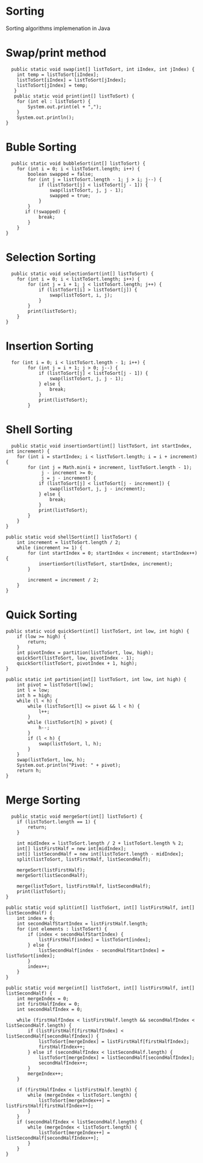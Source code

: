# Sorting
Sorting algorithms implemenation in Java

# Swap/print method
      public static void swap(int[] listToSort, int iIndex, int jIndex) {
        int temp = listToSort[iIndex];
        listToSort[iIndex] = listToSort[jIndex];
        listToSort[jIndex] = temp;
       }
       public static void print(int[] listToSort) {
        for (int el : listToSort) {
            System.out.print(el + ",");
        }
        System.out.println();
    }
    
# Buble Sorting
      public static void bubbleSort(int[] listToSort) {
        for (int i = 0; i < listToSort.length; i++) {
            boolean swapped = false;
            for (int j = listToSort.length - 1; j > i; j--) {
                if (listToSort[j] < listToSort[j - 1]) {
                    swap(listToSort, j, j - 1);
                    swapped = true;
                }
            }
           if (!swapped) {
                break;
            }
        }
    }


# Selection Sorting
      public static void selectionSort(int[] listToSort) {
        for (int i = 0; i < listToSort.length; i++) {
            for (int j = i + 1; j < listToSort.length; j++) {
                if (listToSort[i] > listToSort[j]) {
                    swap(listToSort, i, j);
                }
            }
            print(listToSort);
        }
    }
      
# Insertion Sorting
      for (int i = 0; i < listToSort.length - 1; i++) {
            for (int j = i + 1; j > 0; j--) {
                if (listToSort[j] < listToSort[j - 1]) {
                    swap(listToSort, j, j - 1);
                } else {
                    break;
                }
                print(listToSort);
            }
        

# Shell Sorting
      public static void insertionSort(int[] listToSort, int startIndex, int increment) {
        for (int i = startIndex; i < listToSort.length; i = i + increment) {
            for (int j = Math.min(i + increment, listToSort.length - 1);
                 j - increment >= 0;
                 j = j - increment) {
                if (listToSort[j] < listToSort[j - increment]) {
                    swap(listToSort, j, j - increment);
                } else {
                    break;
                }
                print(listToSort);
            }
        }
    }

    public static void shellSort(int[] listToSort) {
        int increment = listToSort.length / 2;
        while (increment >= 1) {
            for (int startIndex = 0; startIndex < increment; startIndex++) {
                insertionSort(listToSort, startIndex, increment);
            }

            increment = increment / 2;
        }
    }


# Quick Sorting

    public static void quickSort(int[] listToSort, int low, int high) {
        if (low >= high) {
            return;
        }
        int pivotIndex = partition(listToSort, low, high);
        quickSort(listToSort, low, pivotIndex - 1);
        quickSort(listToSort, pivotIndex + 1, high);
    }

    public static int partition(int[] listToSort, int low, int high) {
        int pivot = listToSort[low];
        int l = low;
        int h = high;
        while (l < h) {
            while (listToSort[l] <= pivot && l < h) {
                l++;
            }
            while (listToSort[h] > pivot) {
                h--;
            }
            if (l < h) {
                swap(listToSort, l, h);
            }
        }
        swap(listToSort, low, h);
        System.out.println("Pivot: " + pivot);
        return h;
    }


    
# Merge Sorting

      public static void mergeSort(int[] listToSort) {
        if (listToSort.length == 1) {
            return;
        }

        int midIndex = listToSort.length / 2 + listToSort.length % 2;
        int[] listFirstHalf = new int[midIndex];
        int[] listSecondHalf = new int[listToSort.length - midIndex];
        split(listToSort, listFirstHalf, listSecondHalf);

        mergeSort(listFirstHalf);
        mergeSort(listSecondHalf);

        merge(listToSort, listFirstHalf, listSecondHalf);
        print(listToSort);
    }

    public static void split(int[] listToSort, int[] listFirstHalf, int[] listSecondHalf) {
        int index = 0;
        int secondHalfStartIndex = listFirstHalf.length;
        for (int elements : listToSort) {
            if (index < secondHalfStartIndex) {
                listFirstHalf[index] = listToSort[index];
            } else {
                listSecondHalf[index - secondHalfStartIndex] = listToSort[index];
            }
            index++;
        }
    }

    public static void merge(int[] listToSort, int[] listFirstHalf, int[] listSecondHalf) {
        int mergeIndex = 0;
        int firstHalfIndex = 0;
        int secondHalfIndex = 0;

        while (firstHalfIndex < listFirstHalf.length && secondHalfIndex < listSecondHalf.length) {
            if (listFirstHalf[firstHalfIndex] < listSecondHalf[secondHalfIndex]) {
                listToSort[mergeIndex] = listFirstHalf[firstHalfIndex];
                firstHalfIndex++;
            } else if (secondHalfIndex < listSecondHalf.length) {
                listToSort[mergeIndex] = listSecondHalf[secondHalfIndex];
                secondHalfIndex++;
            }
            mergeIndex++;
        }

        if (firstHalfIndex < listFirstHalf.length) {
            while (mergeIndex < listToSort.length) {
                listToSort[mergeIndex++] = listFirstHalf[firstHalfIndex++];
            }
        }
        if (secondHalfIndex < listSecondHalf.length) {
            while (mergeIndex < listToSort.length) {
                listToSort[mergeIndex++] = listSecondHalf[secondHalfIndex++];
            }
        }
    }

    
